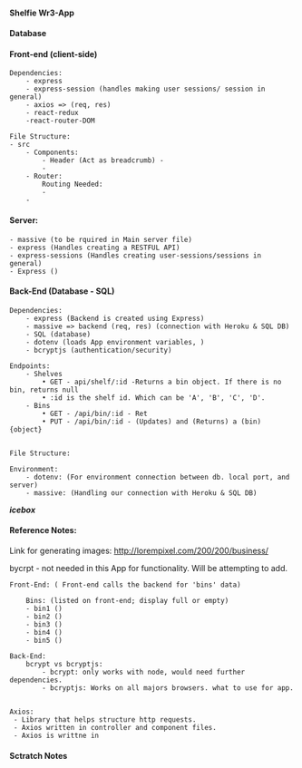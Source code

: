 #### Shelfie Wr3-App

#### Database

#### Front-end (client-side)

    Dependencies:
        - express
        - express-session (handles making user sessions/ session in general)
        - axios => (req, res)
        - react-redux 
        -react-router-DOM

    File Structure:
    - src
        - Components:
            - Header (Act as breadcrumb) - 
            - 
        - Router:
            Routing Needed:
            -
        -
        


#### Server: 
    - massive (to be rquired in Main server file)
    - express (Handles creating a RESTFUL API)
    - express-sessions (Handles creating user-sessions/sessions in general)
    - Express ()


#### Back-End (Database - SQL)

    Dependencies:
        - express (Backend is created using Express)
        - massive => backend (req, res) (connection with Heroku & SQL DB)
        - SQL (database)
        - dotenv (loads App environment variables, )
        - bcryptjs (authentication/security)

    Endpoints:
        - Shelves
            • GET - api/shelf/:id -Returns a bin object. If there is no bin, returns null
            • :id is the shelf id. Which can be 'A', 'B', 'C', 'D'.
        - Bins
            • GET - /api/bin/:id - Ret
            • PUT - /api/bin/:id - (Updates) and (Returns) a (bin) {object}


    File Structure:

    Environment:
        - dotenv: (For environment connection between db. local port, and server)
        - massive: (Handling our connection with Heroku & SQL DB)


***icebox***


#### Reference Notes: 


Link for generating images: http://lorempixel.com/200/200/business/


bycrpt - not needed in this App for functionality. Will be attempting to add. 


    Front-End: ( Front-end calls the backend for 'bins' data)

        Bins: (listed on front-end; display full or empty)
        - bin1 ()
        - bin2 ()
        - bin3 ()
        - bin4 ()
        - bin5 ()

    Back-End:
        bcrypt vs bcryptjs:
            - bcrypt: only works with node, would need further dependencies.
            - bcryptjs: Works on all majors browsers. what to use for app.


    Axios:
     - Library that helps structure http requests.
     - Axios written in controller and component files.
     - Axios is writtne in 




 #### Sctratch Notes


